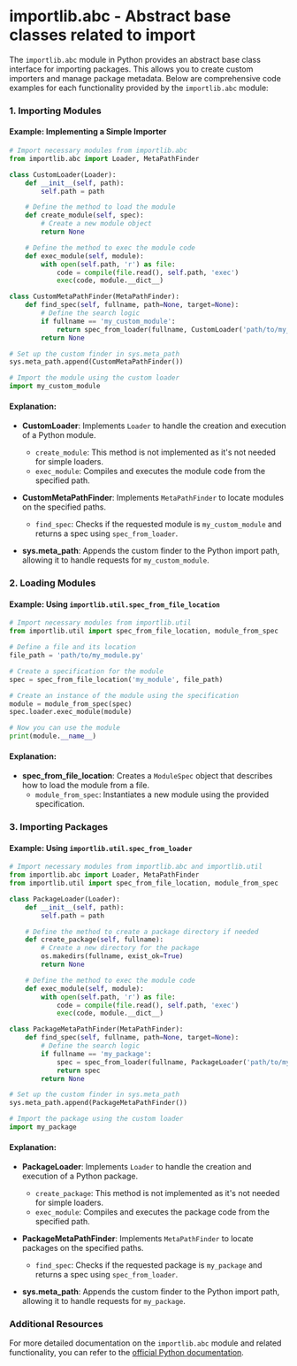 # importlib.abc - Abstract base classes related to import

The `importlib.abc` module in Python provides an abstract base class interface for importing packages. This allows you to create custom importers and manage package metadata. Below are comprehensive code examples for each functionality provided by the `importlib.abc` module:

### 1. Importing Modules

#### Example: Implementing a Simple Importer

```python
# Import necessary modules from importlib.abc
from importlib.abc import Loader, MetaPathFinder

class CustomLoader(Loader):
    def __init__(self, path):
        self.path = path

    # Define the method to load the module
    def create_module(self, spec):
        # Create a new module object
        return None

    # Define the method to exec the module code
    def exec_module(self, module):
        with open(self.path, 'r') as file:
            code = compile(file.read(), self.path, 'exec')
            exec(code, module.__dict__)

class CustomMetaPathFinder(MetaPathFinder):
    def find_spec(self, fullname, path=None, target=None):
        # Define the search logic
        if fullname == 'my_custom_module':
            return spec_from_loader(fullname, CustomLoader('path/to/my_module.py'))
        return None

# Set up the custom finder in sys.meta_path
sys.meta_path.append(CustomMetaPathFinder())

# Import the module using the custom loader
import my_custom_module
```

#### Explanation:
- **CustomLoader**: Implements `Loader` to handle the creation and execution of a Python module.
  - `create_module`: This method is not implemented as it's not needed for simple loaders.
  - `exec_module`: Compiles and executes the module code from the specified path.

- **CustomMetaPathFinder**: Implements `MetaPathFinder` to locate modules on the specified paths.
  - `find_spec`: Checks if the requested module is `my_custom_module` and returns a spec using `spec_from_loader`.

- **sys.meta_path**: Appends the custom finder to the Python import path, allowing it to handle requests for `my_custom_module`.

### 2. Loading Modules

#### Example: Using `importlib.util.spec_from_file_location`

```python
# Import necessary modules from importlib.util
from importlib.util import spec_from_file_location, module_from_spec

# Define a file and its location
file_path = 'path/to/my_module.py'

# Create a specification for the module
spec = spec_from_file_location('my_module', file_path)

# Create an instance of the module using the specification
module = module_from_spec(spec)
spec.loader.exec_module(module)

# Now you can use the module
print(module.__name__)
```

#### Explanation:
- **spec_from_file_location**: Creates a `ModuleSpec` object that describes how to load the module from a file.
  - `module_from_spec`: Instantiates a new module using the provided specification.

### 3. Importing Packages

#### Example: Using `importlib.util.spec_from_loader`

```python
# Import necessary modules from importlib.abc and importlib.util
from importlib.abc import Loader, MetaPathFinder
from importlib.util import spec_from_file_location, module_from_spec

class PackageLoader(Loader):
    def __init__(self, path):
        self.path = path

    # Define the method to create a package directory if needed
    def create_package(self, fullname):
        # Create a new directory for the package
        os.makedirs(fullname, exist_ok=True)
        return None

    # Define the method to exec the module code
    def exec_module(self, module):
        with open(self.path, 'r') as file:
            code = compile(file.read(), self.path, 'exec')
            exec(code, module.__dict__)

class PackageMetaPathFinder(MetaPathFinder):
    def find_spec(self, fullname, path=None, target=None):
        # Define the search logic
        if fullname == 'my_package':
            spec = spec_from_loader(fullname, PackageLoader('path/to/my_package/__init__.py'))
            return spec
        return None

# Set up the custom finder in sys.meta_path
sys.meta_path.append(PackageMetaPathFinder())

# Import the package using the custom loader
import my_package
```

#### Explanation:
- **PackageLoader**: Implements `Loader` to handle the creation and execution of a Python package.
  - `create_package`: This method is not implemented as it's not needed for simple loaders.
  - `exec_module`: Compiles and executes the package code from the specified path.

- **PackageMetaPathFinder**: Implements `MetaPathFinder` to locate packages on the specified paths.
  - `find_spec`: Checks if the requested package is `my_package` and returns a spec using `spec_from_loader`.

- **sys.meta_path**: Appends the custom finder to the Python import path, allowing it to handle requests for `my_package`.

### Additional Resources

For more detailed documentation on the `importlib.abc` module and related functionality, you can refer to the [official Python documentation](https://docs.python.org/3/library/importlib.html#importlib-abc).
